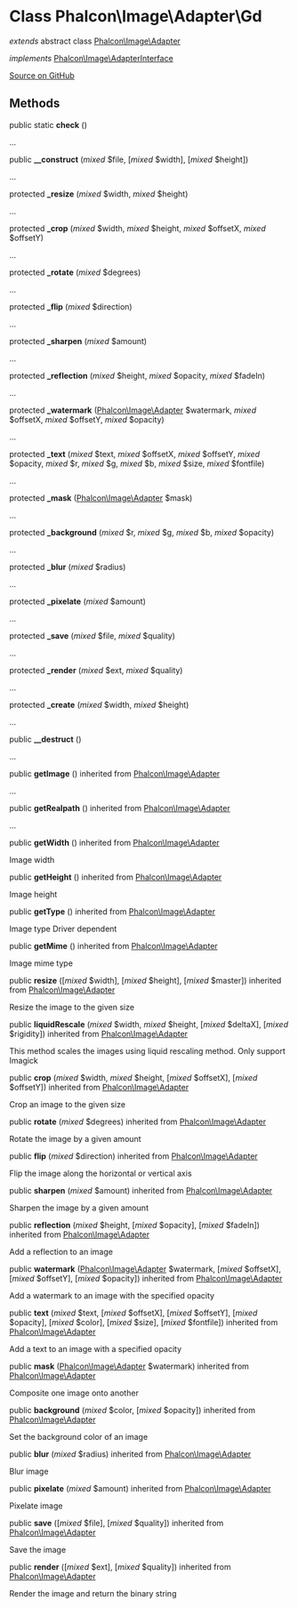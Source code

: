 # Class **Phalcon\\Image\\Adapter\\Gd**

*extends* abstract class [Phalcon\Image\Adapter](/[[language]]/[[version]]/api/Phalcon_Image_Adapter)

*implements* [Phalcon\Image\AdapterInterface](/[[language]]/[[version]]/api/Phalcon_Image_AdapterInterface)

<a href="https://github.com/phalcon/cphalcon/blob/master/phalcon/image/adapter/gd.zep" class="btn btn-default btn-sm">Source on GitHub</a>

## Methods

public static **check** ()

...

public **__construct** (*mixed* $file, [*mixed* $width], [*mixed* $height])

...

protected **_resize** (*mixed* $width, *mixed* $height)

...

protected **_crop** (*mixed* $width, *mixed* $height, *mixed* $offsetX, *mixed* $offsetY)

...

protected **_rotate** (*mixed* $degrees)

...

protected **_flip** (*mixed* $direction)

...

protected **_sharpen** (*mixed* $amount)

...

protected **_reflection** (*mixed* $height, *mixed* $opacity, *mixed* $fadeIn)

...

protected **_watermark** ([Phalcon\Image\Adapter](/[[language]]/[[version]]/api/Phalcon_Image_Adapter) $watermark, *mixed* $offsetX, *mixed* $offsetY, *mixed* $opacity)

...

protected **_text** (*mixed* $text, *mixed* $offsetX, *mixed* $offsetY, *mixed* $opacity, *mixed* $r, *mixed* $g, *mixed* $b, *mixed* $size, *mixed* $fontfile)

...

protected **_mask** ([Phalcon\Image\Adapter](/[[language]]/[[version]]/api/Phalcon_Image_Adapter) $mask)

...

protected **_background** (*mixed* $r, *mixed* $g, *mixed* $b, *mixed* $opacity)

...

protected **_blur** (*mixed* $radius)

...

protected **_pixelate** (*mixed* $amount)

...

protected **_save** (*mixed* $file, *mixed* $quality)

...

protected **_render** (*mixed* $ext, *mixed* $quality)

...

protected **_create** (*mixed* $width, *mixed* $height)

...

public **__destruct** ()

...

public **getImage** () inherited from [Phalcon\Image\Adapter](/[[language]]/[[version]]/api/Phalcon_Image_Adapter)

...

public **getRealpath** () inherited from [Phalcon\Image\Adapter](/[[language]]/[[version]]/api/Phalcon_Image_Adapter)

...

public **getWidth** () inherited from [Phalcon\Image\Adapter](/[[language]]/[[version]]/api/Phalcon_Image_Adapter)

Image width

public **getHeight** () inherited from [Phalcon\Image\Adapter](/[[language]]/[[version]]/api/Phalcon_Image_Adapter)

Image height

public **getType** () inherited from [Phalcon\Image\Adapter](/[[language]]/[[version]]/api/Phalcon_Image_Adapter)

Image type Driver dependent

public **getMime** () inherited from [Phalcon\Image\Adapter](/[[language]]/[[version]]/api/Phalcon_Image_Adapter)

Image mime type

public **resize** ([*mixed* $width], [*mixed* $height], [*mixed* $master]) inherited from [Phalcon\Image\Adapter](/[[language]]/[[version]]/api/Phalcon_Image_Adapter)

Resize the image to the given size

public **liquidRescale** (*mixed* $width, *mixed* $height, [*mixed* $deltaX], [*mixed* $rigidity]) inherited from [Phalcon\Image\Adapter](/[[language]]/[[version]]/api/Phalcon_Image_Adapter)

This method scales the images using liquid rescaling method. Only support Imagick

public **crop** (*mixed* $width, *mixed* $height, [*mixed* $offsetX], [*mixed* $offsetY]) inherited from [Phalcon\Image\Adapter](/[[language]]/[[version]]/api/Phalcon_Image_Adapter)

Crop an image to the given size

public **rotate** (*mixed* $degrees) inherited from [Phalcon\Image\Adapter](/[[language]]/[[version]]/api/Phalcon_Image_Adapter)

Rotate the image by a given amount

public **flip** (*mixed* $direction) inherited from [Phalcon\Image\Adapter](/[[language]]/[[version]]/api/Phalcon_Image_Adapter)

Flip the image along the horizontal or vertical axis

public **sharpen** (*mixed* $amount) inherited from [Phalcon\Image\Adapter](/[[language]]/[[version]]/api/Phalcon_Image_Adapter)

Sharpen the image by a given amount

public **reflection** (*mixed* $height, [*mixed* $opacity], [*mixed* $fadeIn]) inherited from [Phalcon\Image\Adapter](/[[language]]/[[version]]/api/Phalcon_Image_Adapter)

Add a reflection to an image

public **watermark** ([Phalcon\Image\Adapter](/[[language]]/[[version]]/api/Phalcon_Image_Adapter) $watermark, [*mixed* $offsetX], [*mixed* $offsetY], [*mixed* $opacity]) inherited from [Phalcon\Image\Adapter](/[[language]]/[[version]]/api/Phalcon_Image_Adapter)

Add a watermark to an image with the specified opacity

public **text** (*mixed* $text, [*mixed* $offsetX], [*mixed* $offsetY], [*mixed* $opacity], [*mixed* $color], [*mixed* $size], [*mixed* $fontfile]) inherited from [Phalcon\Image\Adapter](/[[language]]/[[version]]/api/Phalcon_Image_Adapter)

Add a text to an image with a specified opacity

public **mask** ([Phalcon\Image\Adapter](/[[language]]/[[version]]/api/Phalcon_Image_Adapter) $watermark) inherited from [Phalcon\Image\Adapter](/[[language]]/[[version]]/api/Phalcon_Image_Adapter)

Composite one image onto another

public **background** (*mixed* $color, [*mixed* $opacity]) inherited from [Phalcon\Image\Adapter](/[[language]]/[[version]]/api/Phalcon_Image_Adapter)

Set the background color of an image

public **blur** (*mixed* $radius) inherited from [Phalcon\Image\Adapter](/[[language]]/[[version]]/api/Phalcon_Image_Adapter)

Blur image

public **pixelate** (*mixed* $amount) inherited from [Phalcon\Image\Adapter](/[[language]]/[[version]]/api/Phalcon_Image_Adapter)

Pixelate image

public **save** ([*mixed* $file], [*mixed* $quality]) inherited from [Phalcon\Image\Adapter](/[[language]]/[[version]]/api/Phalcon_Image_Adapter)

Save the image

public **render** ([*mixed* $ext], [*mixed* $quality]) inherited from [Phalcon\Image\Adapter](/[[language]]/[[version]]/api/Phalcon_Image_Adapter)

Render the image and return the binary string